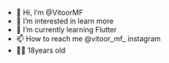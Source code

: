 - 👋 Hi, I’m @VitoorMF
- 👀 I’m interested in learn more
- 🌱 I’m currently learning Flutter
- 📫 How to reach me @vitoor_mf_ instagram
- 🖐🏽 18years old

